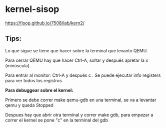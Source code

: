 # kernel-sisop
https://fisop.github.io/7508/lab/kern2/

## Tips:
 Lo que sigue se tiene que hacer sobre la terminal que levanto QEMU.
 
 Para cerrar QEMU hay que hacer Ctrl-A, soltar y después apretar la x (minúscula).
 
 Para entrar al monitor: Ctrl-A y después c . Se puede ejecutar info registers
 para ver todos los registros.
 
 **Para debuggear sobre el kernel:**
 
 Primero se debe correr make qemu-gdb en una terminal, se va a levantar qemu 
 y queda Stopped
 
 Despues hay que abrir otra terminal y correr make gdb, para empezar
  a correr el kernel se pone "c" en la terminal del gdb
